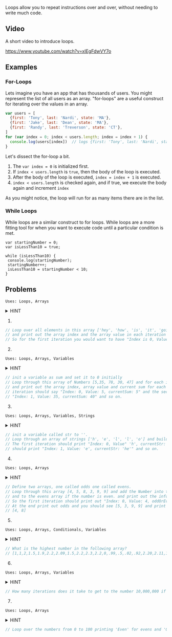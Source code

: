 Loops allow you to repeat instructions over and over, without needing to write much code.

## Video
A short video to introduce loops.

https://www.youtube.com/watch?v=xIEgFdwVY7o

## Examples

### For-Loops
Lets imagine you have an app that has thousands of users. You might represent the list of all users as an array. "for-loops" are a useful construct for iterating over the values in an array.
```javascript
var users = [
  {first: 'Tony', last: 'Nardi', state: 'MA'},
  {first: 'Jake', last: 'Dean', state: 'MA'},
  {first: 'Randy', last: 'Treverson', state: 'CT'},
]
for (var index = 0; index < users.length; index = index + 1) {
  console.log(users[index])  // logs {first: 'Tony', last: 'Nardi', state: 'MA'} etc
}
```

Let's dissect the for-loop a bit.

1. The `var index = 0` is initialized first.
2. If `index < users.length` is `true`, then the body of the loop is executed.
3. After the body of the loop is executed, `index = index + 1` is executed.
4. `index < users.length` is checked again, and if true, we execute the body again and increment `index`

As you might notice, the loop will run for as many items there are in the list.

### While Loops
While loops are a similar construct to for loops. While loops are a more fitting tool for when you want to execute code until a particular condition is met.
```
var startingNumber = 0;
var isLessThan10 = true;

while (isLessThan10) {
 console.log(startingNumber);
 startingNumber++;
 isLessThan10 = startingNumber < 10;
}
```

## Problems

`Uses: Loops, Arrays`
<details><summary>HINT</summary>
  <p>
  
  <pre><code>
  var array = ['hey', 'how', 'is', 'it', 'going'];
  for () {
    
  }
  </code></pre>
  
  </p>
</details>

1.

```javascript
// Loop over all elements in this array ['hey', 'how', 'is', 'it', 'going']
// and print out the array index and the array value in each iteration of the loop.
// So for the first iteration you would want to have "Index is 0, Value is 'hey'" and so on.
```

2.
`Uses: Loops, Arrays, Variables`
<details><summary>HINT</summary><p>
  
  ```
  var sum = 0;
  var numbers = [5,35, 78, 30, 47];
  for () {
  
  }
  ```
  
</p></details>

```javascript
// init a variable as sum and set it to 0 initially
// Loop through this array of Numbers [5,35, 78, 30, 47] and for each iteration add the value to sum
// and print out the array index, array value and current sum for each iteration so the first
// iteration should say "Index: 0, Value: 5, currentSum: 5" and the second iteration should say
// "Index: 1, Value: 35, currentSum: 40" and so on.
```
3.
`Uses: Loops, Arrays, Variables, Strings`
<details><summary>HINT</summary><p>
  
  ```
  var str = '';
  var strArray = ['h', 'e', 'l', 'l', 'o']
  for () {

  }
  ```
  
</p></details>

```javascript
// init a variable called str to ''.
// Loop through an array of strings ['h', 'e', 'l', 'l', 'o'] and build up str for each iteration.
// The first iteration should print "Index: 0, Value" 'h', currentStr: 'h'" and the second iteration
// should print "Index: 1, Value: 'e', currentStr: 'he'" and so on.
```

4.
`Uses: Loops, Arrays`
<details><summary>HINT</summary><p>
  
  ```
  var odds = [];
  var evens = [];
  var numbers = [4, 5, 8, 3, 9, 9];
  for () {
  
  }
  console.log(odds);
  console.log(evens);
  ```
  
</p></details>

```javascript
// Define two arrays, one called odds one called evens.
// Loop through this array [4, 5, 8, 3, 9, 9] and add the Number into the odds array if the number is odd,
// and to the evens array if the number is even. and print out the information for each iteration.
// So the first iteration should print out "Index: 0, Value: 4, oddOrEven: 'even'"
// At the end print out odds and you should see [5, 3, 9, 9] and print out evens and you should see
// [4, 8]
```

5.
`Uses: Loops, Arrays, Conditionals, Variables`
<details><summary>HINT</summary><p>
  
  ```
  var highestNumber = 0;
  for () {
    if (currentNumber > highestNumber) {
      highestNumber = currentNumber;
    }
  }
  ```
  
</p></details>

```javascript
// What is the highest number in the following array?
// [1,1,2,1.5,1.9,2.2,2.09,1.5,2.2,2.3,2.2,0,.99,.5,.02,.92,2.20,2.11,1,1,1.22,1,9,.3,.5]
```

6.
`Uses: Loops, Arrays, Variables`
<details><summary>HINT</summary><p>
  
  ```
  var totalIterations = 0;
  var sum = 1.5;
  while (sum < 10000000) {
    sum = sum * 1.5;
    totalIterations++
  }
  console.log(totalIterations)
  ```
  
</p></details>

```javascript
// How many iterations does it take to get to the number 10,000,000 if you only multiply `1.5` by itself?
```

7.
`Uses: Loops, Arrays`
<details><summary>HINT</summary><p>
  
  ```
  var i = 0;
  while(i < 100) {
    i++
  }
  ```
  
</p></details>

```javascript
// Loop over the numbers from 0 to 100 printing 'Even' for evens and 'Odd' for odds.
```

